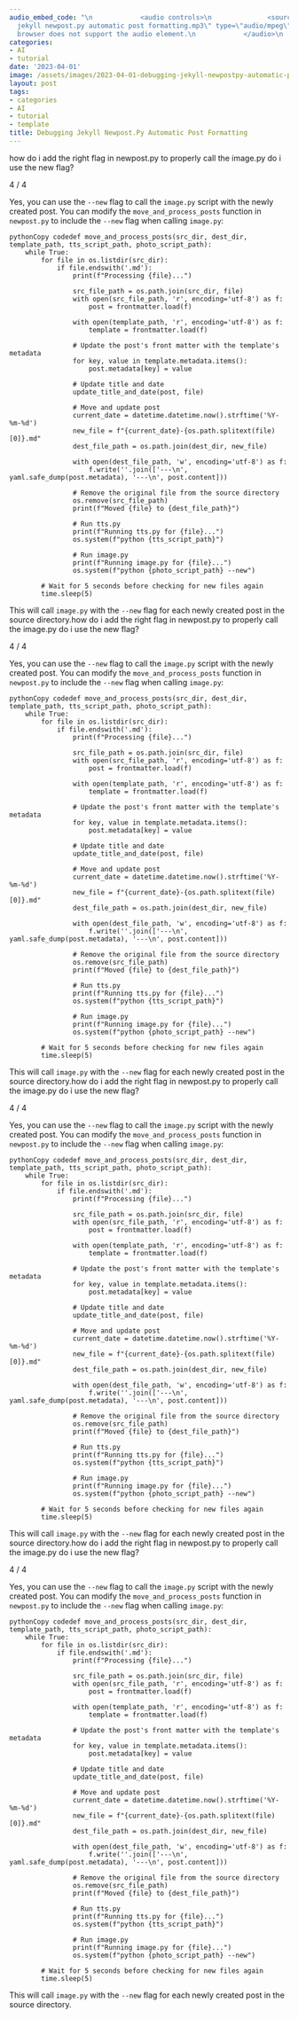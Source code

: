 ```yaml
---
audio_embed_code: "\n            <audio controls>\n              <source src=\"/assets/audio/2023-04-01-debugging
  jekyll newpost.py automatic post formatting.mp3\" type=\"audio/mpeg\">\n              Your
  browser does not support the audio element.\n            </audio>\n            "
categories:
- AI
- tutorial
date: '2023-04-01'
image: /assets/images/2023-04-01-debugging-jekyll-newpostpy-automatic-post-formatting.png
layout: post
tags:
- categories
- AI
- tutorial
- template
title: Debugging Jekyll Newpost.Py Automatic Post Formatting
---
```


how do i add the right flag in newpost.py to properly call the image.py do i use the new flag?

4 / 4

Yes, you can use the `--new` flag to call the `image.py` script with the newly created post. You can modify the `move_and_process_posts` function in `newpost.py` to include the `--new` flag when calling `image.py`:

```
pythonCopy codedef move_and_process_posts(src_dir, dest_dir, template_path, tts_script_path, photo_script_path):
    while True:
        for file in os.listdir(src_dir):
            if file.endswith('.md'):
                print(f"Processing {file}...")

                src_file_path = os.path.join(src_dir, file)
                with open(src_file_path, 'r', encoding='utf-8') as f:
                    post = frontmatter.load(f)

                with open(template_path, 'r', encoding='utf-8') as f:
                    template = frontmatter.load(f)

                # Update the post's front matter with the template's metadata
                for key, value in template.metadata.items():
                    post.metadata[key] = value

                # Update title and date
                update_title_and_date(post, file)

                # Move and update post
                current_date = datetime.datetime.now().strftime('%Y-%m-%d')
                new_file = f"{current_date}-{os.path.splitext(file)[0]}.md"
                dest_file_path = os.path.join(dest_dir, new_file)

                with open(dest_file_path, 'w', encoding='utf-8') as f:
                    f.write(''.join(['---\n', yaml.safe_dump(post.metadata), '---\n', post.content]))

                # Remove the original file from the source directory
                os.remove(src_file_path)
                print(f"Moved {file} to {dest_file_path}")

                # Run tts.py
                print(f"Running tts.py for {file}...")
                os.system(f"python {tts_script_path}")

                # Run image.py
                print(f"Running image.py for {file}...")
                os.system(f"python {photo_script_path} --new")

        # Wait for 5 seconds before checking for new files again
        time.sleep(5)

```

This will call `image.py` with the `--new` flag for each newly created post in the source directory.how do i add the right flag in newpost.py to properly call the image.py do i use the new flag?

4 / 4

Yes, you can use the `--new` flag to call the `image.py` script with the newly created post. You can modify the `move_and_process_posts` function in `newpost.py` to include the `--new` flag when calling `image.py`:

```
pythonCopy codedef move_and_process_posts(src_dir, dest_dir, template_path, tts_script_path, photo_script_path):
    while True:
        for file in os.listdir(src_dir):
            if file.endswith('.md'):
                print(f"Processing {file}...")

                src_file_path = os.path.join(src_dir, file)
                with open(src_file_path, 'r', encoding='utf-8') as f:
                    post = frontmatter.load(f)

                with open(template_path, 'r', encoding='utf-8') as f:
                    template = frontmatter.load(f)

                # Update the post's front matter with the template's metadata
                for key, value in template.metadata.items():
                    post.metadata[key] = value

                # Update title and date
                update_title_and_date(post, file)

                # Move and update post
                current_date = datetime.datetime.now().strftime('%Y-%m-%d')
                new_file = f"{current_date}-{os.path.splitext(file)[0]}.md"
                dest_file_path = os.path.join(dest_dir, new_file)

                with open(dest_file_path, 'w', encoding='utf-8') as f:
                    f.write(''.join(['---\n', yaml.safe_dump(post.metadata), '---\n', post.content]))

                # Remove the original file from the source directory
                os.remove(src_file_path)
                print(f"Moved {file} to {dest_file_path}")

                # Run tts.py
                print(f"Running tts.py for {file}...")
                os.system(f"python {tts_script_path}")

                # Run image.py
                print(f"Running image.py for {file}...")
                os.system(f"python {photo_script_path} --new")

        # Wait for 5 seconds before checking for new files again
        time.sleep(5)

```

This will call `image.py` with the `--new` flag for each newly created post in the source directory.how do i add the right flag in newpost.py to properly call the image.py do i use the new flag?

4 / 4

Yes, you can use the `--new` flag to call the `image.py` script with the newly created post. You can modify the `move_and_process_posts` function in `newpost.py` to include the `--new` flag when calling `image.py`:

```
pythonCopy codedef move_and_process_posts(src_dir, dest_dir, template_path, tts_script_path, photo_script_path):
    while True:
        for file in os.listdir(src_dir):
            if file.endswith('.md'):
                print(f"Processing {file}...")

                src_file_path = os.path.join(src_dir, file)
                with open(src_file_path, 'r', encoding='utf-8') as f:
                    post = frontmatter.load(f)

                with open(template_path, 'r', encoding='utf-8') as f:
                    template = frontmatter.load(f)

                # Update the post's front matter with the template's metadata
                for key, value in template.metadata.items():
                    post.metadata[key] = value

                # Update title and date
                update_title_and_date(post, file)

                # Move and update post
                current_date = datetime.datetime.now().strftime('%Y-%m-%d')
                new_file = f"{current_date}-{os.path.splitext(file)[0]}.md"
                dest_file_path = os.path.join(dest_dir, new_file)

                with open(dest_file_path, 'w', encoding='utf-8') as f:
                    f.write(''.join(['---\n', yaml.safe_dump(post.metadata), '---\n', post.content]))

                # Remove the original file from the source directory
                os.remove(src_file_path)
                print(f"Moved {file} to {dest_file_path}")

                # Run tts.py
                print(f"Running tts.py for {file}...")
                os.system(f"python {tts_script_path}")

                # Run image.py
                print(f"Running image.py for {file}...")
                os.system(f"python {photo_script_path} --new")

        # Wait for 5 seconds before checking for new files again
        time.sleep(5)

```

This will call `image.py` with the `--new` flag for each newly created post in the source directory.how do i add the right flag in newpost.py to properly call the image.py do i use the new flag?

4 / 4

Yes, you can use the `--new` flag to call the `image.py` script with the newly created post. You can modify the `move_and_process_posts` function in `newpost.py` to include the `--new` flag when calling `image.py`:

```
pythonCopy codedef move_and_process_posts(src_dir, dest_dir, template_path, tts_script_path, photo_script_path):
    while True:
        for file in os.listdir(src_dir):
            if file.endswith('.md'):
                print(f"Processing {file}...")

                src_file_path = os.path.join(src_dir, file)
                with open(src_file_path, 'r', encoding='utf-8') as f:
                    post = frontmatter.load(f)

                with open(template_path, 'r', encoding='utf-8') as f:
                    template = frontmatter.load(f)

                # Update the post's front matter with the template's metadata
                for key, value in template.metadata.items():
                    post.metadata[key] = value

                # Update title and date
                update_title_and_date(post, file)

                # Move and update post
                current_date = datetime.datetime.now().strftime('%Y-%m-%d')
                new_file = f"{current_date}-{os.path.splitext(file)[0]}.md"
                dest_file_path = os.path.join(dest_dir, new_file)

                with open(dest_file_path, 'w', encoding='utf-8') as f:
                    f.write(''.join(['---\n', yaml.safe_dump(post.metadata), '---\n', post.content]))

                # Remove the original file from the source directory
                os.remove(src_file_path)
                print(f"Moved {file} to {dest_file_path}")

                # Run tts.py
                print(f"Running tts.py for {file}...")
                os.system(f"python {tts_script_path}")

                # Run image.py
                print(f"Running image.py for {file}...")
                os.system(f"python {photo_script_path} --new")

        # Wait for 5 seconds before checking for new files again
        time.sleep(5)

```

This will call `image.py` with the `--new` flag for each newly created post in the source directory.